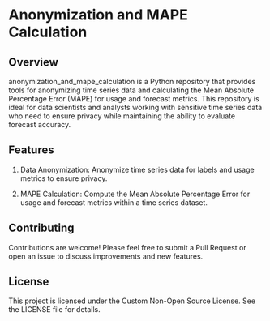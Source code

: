 # Anonymization and MAPE Calculation


Overview
---
anonymization_and_mape_calculation is a Python repository that provides tools for anonymizing time series data and calculating the Mean Absolute Percentage Error (MAPE) for usage and forecast metrics. This repository is ideal for data scientists and analysts working with sensitive time series data who need to ensure privacy while maintaining the ability to evaluate forecast accuracy.

Features
---
1. Data Anonymization: Anonymize time series data for labels and usage metrics to ensure privacy.

2. MAPE Calculation: Compute the Mean Absolute Percentage Error for usage and forecast metrics within a time series dataset.

Contributing
---
Contributions are welcome! Please feel free to submit a Pull Request or open an issue to discuss improvements and new features.

License
---
This project is licensed under the Custom Non-Open Source License. See the LICENSE file for details.